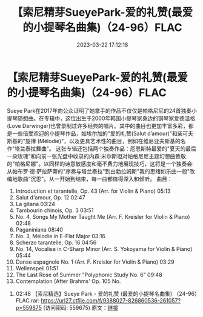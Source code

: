 ﻿---
title: 【索尼精芽SueyePark-爱的礼赞(最爱的小提琴名曲集)（24-96）FLAC
date: 2023-03-22 17:12:18
categories: 古典音乐、新世纪、纯音雅乐
tags: 纯音雅乐
---
# 【索尼精芽SueyePark-爱的礼赞(最爱的小提琴名曲集)（24-96）FLAC

Sueye
Park在2017年向公众证明了她拿手的作品不仅仅是帕格尼尼的24首独奏小提琴随想曲。在专辑中，这位出生于2000年韩国小提琴家身边的钢琴家爱德温格(Love
Derwinger)也曾录制过许多经典的唱片。其中的曲目也更加丰富多彩，都是一些倍受欢迎的小提琴作品，如埃尔加的"爱的礼赞(Salut
d’amour)"和柴可夫斯基的"旋律
(Mélodie)"，以及更具艺术性的曲目，例如在维尼亚夫斯基的名作"塔兰泰拉舞曲"。
这张专辑还包括两个独奏作品：厄恩斯特最爱的"夏天的最后一朵玫瑰"和向前一张光盘中收录的内森·米尔斯坦对帕格尼尼主题幻想曲致敬的"帕格尼娜"。以同样的诗意敏感度和毫不费力地展现技巧，这将是一个独奏会:
从帕布罗·德·萨拉萨蒂的"序奏与塔兰泰拉"到由勃拉姆斯"我的思绪如乐曲一般"改编地歌曲"沉思"。从一开始到结束，每一曲都值得深入和倾听。
曲目：
1. Introduction et tarantelle, Op. 43 (Arr. for Violin &
Piano) 05:13
2. Salut d'amour, Op. 12 02:47
3. La gitana 03:24
4. Tambourin chinois, Op. 3 03:51
5. No. 4, Songs My Mother Taught Me (Arr. F.
Kreisler for Violin & Piano) 02:48
6. Paganiniana 08:40
7. No. 3, Mélodie in E-Flat Major
03:16
8. Scherzo tarantelle, Op. 16 04:56
9. No. 14, Vocalise in C-Sharp Minor (Arr.
S. Yokoyama for Violin & Piano) 05:44
10. Danse espagnole No. 1 (Arr. F. Kreisler
for Violin & Piano) 03:29
11. Wellenspeil 01:51
12. The Last Rose of Summer "Polyphonic
Study No. 6" 09:48
13. Contemplation (After Brahms' Op. 105 No.
1) 02:48
【索尼精选】Sueye Park - 爱的礼赞 (最爱的小提琴名曲集)
（24-96）FLAC.rar: https://url27.ctfile.com/f/9388027-826860536-261057?p=559675
(访问密码: 559675)
原文：[链接](https://blog.sina.com.cn/s/blog_1647c7e7601031139.html)